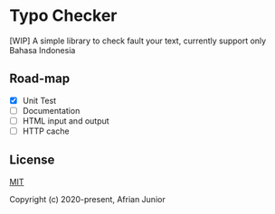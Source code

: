 # Typo Checker

[WIP] A simple library to check fault your text, currently support only Bahasa Indonesia

## Road-map

* [X] Unit Test
* [ ] Documentation
* [ ] HTML input and output
* [ ] HTTP cache

## License

[MIT](https://opensource.org/licenses/MIT)

Copyright (c) 2020-present, Afrian Junior
